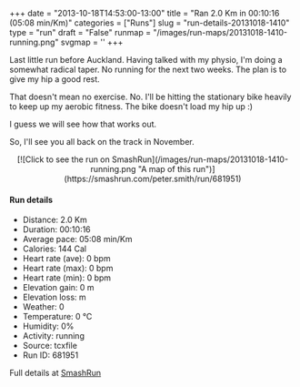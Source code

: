 +++
date = "2013-10-18T14:53:00-13:00"
title = "Ran 2.0 Km in 00:10:16 (05:08 min/Km)"
categories = ["Runs"]
slug = "run-details-20131018-1410"
type = "run"
draft = "False"
runmap = "/images/run-maps/20131018-1410-running.png"
svgmap = '<polyline points="">'
+++

Last little run before Auckland. Having talked with my physio, I'm doing a somewhat radical taper. No running for the next two weeks. The plan is to give my hip a good rest. 

That doesn't mean no exercise. No. I'll be hitting the stationary bike heavily to keep up my aerobic fitness.  The bike doesn't load my hip up :)

I guess we will see how that works out. 

So, I'll see you all back on the track in November. 




<!--more-->

<center>
[![Click to see the run on SmashRun](/images/run-maps/20131018-1410-running.png "A map of this run")](https://smashrun.com/peter.smith/run/681951)
</center>

#### Run details

* Distance: 2.0 Km
* Duration: 00:10:16
* Average pace: 05:08 min/Km
* Calories: 144 Cal
* Heart rate (ave): 0 bpm
* Heart rate (max): 0 bpm
* Heart rate (min): 0 bpm
* Elevation gain: 0 m
* Elevation loss:  m
* Weather: 0
* Temperature: 0 &deg;C
* Humidity: 0%
* Activity: running
* Source: tcxfile
* Run ID: 681951

Full details at [SmashRun](https://smashrun.com/peter.smith/run/681951)